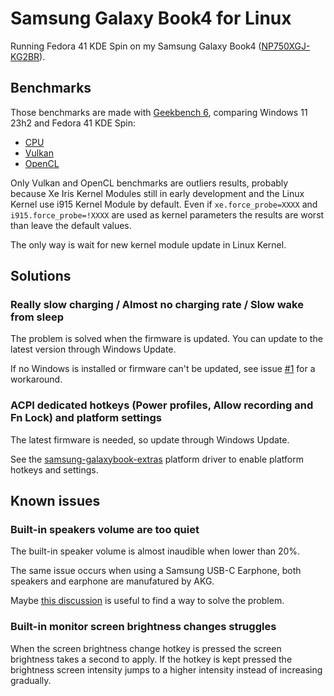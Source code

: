 # Samsung Galaxy Book4 for Linux

Running Fedora 41 KDE Spin on my Samsung Galaxy Book4 ([NP750XGJ-KG2BR](https://www.samsung.com/br/computers/samsung-book/galaxy-book4-15-6-inch-i5-16gb-512gb-np750xgj-kg2br/buy)).

## Benchmarks

Those benchmarks are made with [Geekbench 6](https://www.geekbench.com/), comparing Windows 11 23h2 and Fedora 41 KDE Spin:
- [CPU](https://browser.geekbench.com/v6/cpu/compare/8575258?baseline=8570923)
- [Vulkan](https://browser.geekbench.com/v6/compute/compare/3030419?baseline=3031886)
- [OpenCL](https://browser.geekbench.com/v6/compute/compare/3030439?baseline=3031877)

Only Vulkan and OpenCL benchmarks are outliers results, probably because Xe Iris Kernel Modules still in early development and the Linux Kernel use i915 Kernel Module by default.
Even if `xe.force_probe=XXXX` and `i915.force_probe=!XXXX` are used as kernel parameters the results are worst than leave the default values.

The only way is wait for new kernel module update in Linux Kernel.

## Solutions

### Really slow charging / Almost no charging rate / Slow wake from sleep

The problem is solved when the firmware is updated. You can update to the latest version through Windows Update.

If no Windows is installed or firmware can't be updated, see issue [#1](https://github.com/jusqua/galaxy-book4-linux/issues/1) for a workaround.

### ACPI dedicated hotkeys (Power profiles, Allow recording and Fn Lock) and platform settings

The latest firmware is needed, so update through Windows Update.

See the [samsung-galaxybook-extras](https://github.com/joshuagrisham/samsung-galaxybook-extras) platform driver to enable platform hotkeys and settings.

## Known issues

### Built-in speakers volume are too quiet

The built-in speaker volume is almost inaudible when lower than 20%.

The same issue occurs when using a Samsung USB-C Earphone, both speakers and earphone are manufatured by AKG.

Maybe [this discussion](https://github.com/thesofproject/linux/issues/4055) is useful to find a way to solve the problem.

### Built-in monitor screen brightness changes struggles

When the screen brightness change hotkey is pressed the screen brightness takes a second to apply.
If the hotkey is kept pressed the brightness screen intensity jumps to a higher intensity instead of increasing gradually.
